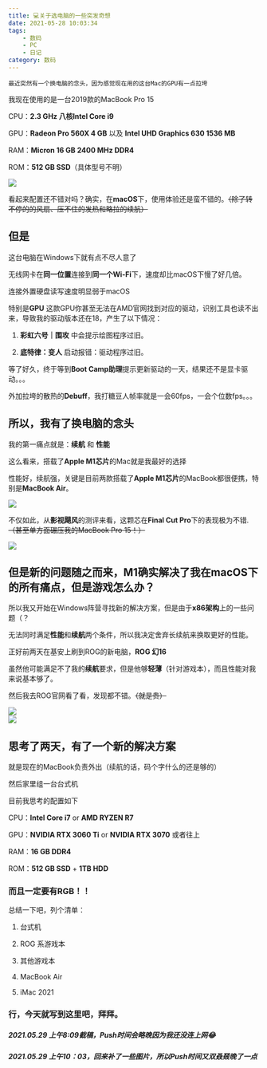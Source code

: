 ```yaml
---
title: 💻关于选电脑的一些突发奇想
date: 2021-05-28 10:03:34
tags: 
    - 数码
    - PC
    - 日记
category: 数码
---
```

    最近突然有一个换电脑的念头，因为感觉现在用的这台Mac的GPU有一点拉垮
    
我现在使用的是一台2019款的MacBook Pro 15

CPU：**2.3 GHz 八核Intel Core i9**

GPU：**Radeon Pro 560X 4 GB** 以及 **Intel UHD Graphics 630 1536 MB**

RAM：**Micron 16 GB 2400 MHz DDR4**

ROM：**512 GB SSD**（具体型号不明）

<div style="align: center">
<img src="https://z3.ax1x.com/2021/05/29/2k4fyQ.png"/>
</div>


看起来配置还不错对吗？确实，在**macOS**下，使用体验还是蛮不错的。~~（除了转不停的的风扇、压不住的发热和略拉的续航）~~

## 但是

这台电脑在Windows下就有点不尽人意了

无线网卡在**同一位置**连接到**同一个Wi-Fi**下，速度却比macOS下慢了好几倍。

连接外置硬盘读写速度明显弱于macOS

特别是**GPU** 这款GPU你甚至无法在AMD官网找到对应的驱动，识别工具也读不出来，导致我的驱动版本还在18，产生了以下情况：

1. **彩虹六号｜围攻** 中会提示绘图程序过旧。

2. **底特律：变人** 启动报错：驱动程序过旧。

等了好久，终于等到**Boot Camp助理**提示更新驱动的一天，结果还不是显卡驱动。。。

外加拉垮的散热的**Debuff**，我打糖豆人帧率就是一会60fps，一会个位数fps。。。

## 所以，我有了换电脑的念头

我的第一痛点就是：**续航** 和 **性能**

这么看来，搭载了**Apple M1芯片**的Mac就是我最好的选择

性能好，续航强，关键是目前两款搭载了**Apple M1芯片**的MacBook都很便携，特别是**MacBook Air**。

<div style="align: center">
<img src="https://z3.ax1x.com/2021/05/29/2AeJKK.jpg"/>
</div>

不仅如此，从**影视飓风**的测评来看，这颗芯在**Final Cut Pro**下的表现极为不错.~~（甚至单方面碾压我的MacBook Pro 15！）~~
<div style="align: center">
<img src="https://z3.ax1x.com/2021/05/29/2kooTA.png"/>
</div>

## 但是新的问题随之而来，**M1**确实解决了我在macOS下的所有痛点，但是**游戏**怎么办？

所以我又开始在Windows阵营寻找新的解决方案，但是由于**x86架构**上的一些问题（？

无法同时满足**性能**和**续航**两个条件，所以我决定舍弃长续航来换取更好的性能。

正好前两天在基安上刷到ROG的新电脑，**ROG 幻16**

虽然他可能满足不了我的**续航**要求，但是他够**轻薄**（针对游戏本），而且性能对我来说基本够了。

然后我去ROG官网看了看，发现都不错。~~（就是贵）~~

<div style="align: center">
<img src="https://z3.ax1x.com/2021/05/29/2koLSf.png"/>
</div>

<div style="align: center">
<img src="https://z3.ax1x.com/2021/05/29/2koHYt.png"/>
</div>

## 思考了两天，有了一个新的解决方案

就是现在的MacBook负责外出（续航的话，码个字什么的还是够的）

然后家里组一台台式机

目前我思考的配置如下

CPU：**Intel Core i7** or **AMD RYZEN R7**

GPU：**NVIDIA RTX 3060 Ti** or **NVIDIA RTX 3070** 或者往上

RAM：**16 GB DDR4**

ROM：**512 GB SSD** + **1TB HDD**

### 而且一定要有**RGB**！！

总结一下吧，列个清单：

1. 台式机

2. ROG 系游戏本

3. 其他游戏本

4. MacBook Air

5. iMac 2021
### 行，今天就写到这里吧，拜拜。

##### 2021.05.29 上午8:09截稿，Push时间会略晚因为我还没连上网😂

##### 2021.05.29 上午10：03，回来补了一些图片，所以Push时间又双叒叕晚了一点
